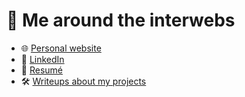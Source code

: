 # 👋 Me around the interwebs

- 🌐 [Personal website](https://harrisonliddiard.com/)
- 💼 [LinkedIn](https://linkedin.com/in/liddiard)
- 📝 [Resumé](https://harrisonliddiard.com/resume/)
- 🛠️ [Writeups about my projects](https://harrisonliddiard.com/#projects)
